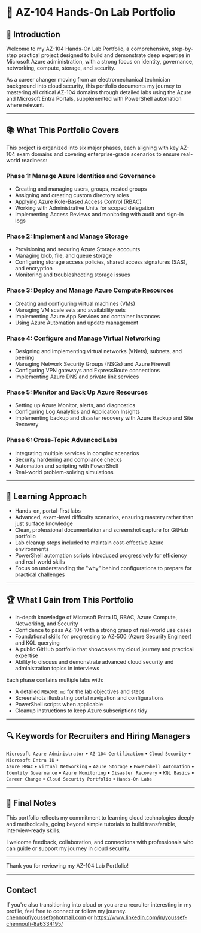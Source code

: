 # 🚀 AZ-104 Hands-On Lab Portfolio

## 👋 Introduction

Welcome to my AZ-104 Hands-On Lab Portfolio, a comprehensive, step-by-step practical project designed to build and demonstrate deep expertise in Microsoft Azure administration, with a strong focus on identity, governance, networking, compute, storage, and security.

As a career changer moving from an electromechanical technician background into cloud security, this portfolio documents my journey to mastering all critical AZ-104 domains through detailed labs using the Azure and Microsoft Entra Portals, supplemented with PowerShell automation where relevant.

---

## 📚 What This Portfolio Covers

This project is organized into six major phases, each aligning with key AZ-104 exam domains and covering enterprise-grade scenarios to ensure real-world readiness:

### Phase 1: Manage Azure Identities and Governance
- Creating and managing users, groups, nested groups
- Assigning and creating custom directory roles
- Applying Azure Role-Based Access Control (RBAC)
- Working with Administrative Units for scoped delegation
- Implementing Access Reviews and monitoring with audit and sign-in logs

### Phase 2: Implement and Manage Storage
- Provisioning and securing Azure Storage accounts
- Managing blob, file, and queue storage
- Configuring storage access policies, shared access signatures (SAS), and encryption
- Monitoring and troubleshooting storage issues

### Phase 3: Deploy and Manage Azure Compute Resources
- Creating and configuring virtual machines (VMs)
- Managing VM scale sets and availability sets
- Implementing Azure App Services and container instances
- Using Azure Automation and update management

### Phase 4: Configure and Manage Virtual Networking
- Designing and implementing virtual networks (VNets), subnets, and peering
- Managing Network Security Groups (NSGs) and Azure Firewall
- Configuring VPN gateways and ExpressRoute connections
- Implementing Azure DNS and private link services

### Phase 5: Monitor and Back Up Azure Resources
- Setting up Azure Monitor, alerts, and diagnostics
- Configuring Log Analytics and Application Insights
- Implementing backup and disaster recovery with Azure Backup and Site Recovery

### Phase 6: Cross-Topic Advanced Labs
- Integrating multiple services in complex scenarios
- Security hardening and compliance checks
- Automation and scripting with PowerShell
- Real-world problem-solving simulations

---

## 🎯 Learning Approach

- Hands-on, portal-first labs
- Advanced, exam-level difficulty scenarios, ensuring mastery rather than just surface knowledge
- Clean, professional documentation and screenshot capture for GitHub portfolio
- Lab cleanup steps included to maintain cost-effective Azure environments
- PowerShell automation scripts introduced progressively for efficiency and real-world skills
- Focus on understanding the "why" behind configurations to prepare for practical challenges

---

## 🏆 What I Gain from This Portfolio

- In-depth knowledge of Microsoft Entra ID, RBAC, Azure Compute, Networking, and Security
- Confidence to pass AZ-104 with a strong grasp of real-world use cases
- Foundational skills for progressing to AZ-500 (Azure Security Engineer) and KQL querying
- A public GitHub portfolio that showcases my cloud journey and practical expertise
- Ability to discuss and demonstrate advanced cloud security and administration topics in interviews

Each phase contains multiple labs with:

- A detailed `README.md` for the lab objectives and steps
- Screenshots illustrating portal navigation and configurations
- PowerShell scripts when applicable
- Cleanup instructions to keep Azure subscriptions tidy

---

## 🔍 Keywords for Recruiters and Hiring Managers

`Microsoft Azure Administrator` • `AZ-104 Certification` • `Cloud Security` • `Microsoft Entra ID` •  
`Azure RBAC` • `Virtual Networking` • `Azure Storage` • `PowerShell Automation` •  
`Identity Governance` • `Azure Monitoring` • `Disaster Recovery` • `KQL Basics` •  
`Career Change` • `Cloud Security Portfolio` • `Hands-On Labs`

---

## 📢 Final Notes

This portfolio reflects my commitment to learning cloud technologies deeply and methodically, going beyond simple tutorials to build transferable, interview-ready skills.

I welcome feedback, collaboration, and connections with professionals who can guide or support my journey in cloud security.

---

Thank you for reviewing my AZ-104 Lab Portfolio!


---

## Contact

If you're also transitioning into cloud or you are a recruiter interesting in my profile, feel free to connect or follow my journey.
chennoufiyoussef@hotmail.com    or   https://www.linkedin.com/in/youssef-chennoufi-8a6334195/
